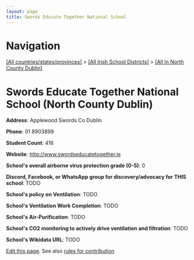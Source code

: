 ```yaml
---
layout: page
title: Swords Educate Together National School
---
```

# Navigation

[[All countries/states/provinces]](../../..) > [[All Irish School Districts]](../..) > [[All In North County Dublin]](..)

# Swords Educate Together National School (North County Dublin)

**Address**: Applewood Swords Co Dublin

**Phone**: 01 8903899

**Student Count**: 416

**Website**: <http://www.swordseducatetogether.ie>

**School's overall airborne virus protection grade (0-5)**: 0

**Discord, Facebook, or WhatsApp group for discovery/advocacy for THIS school**: TODO

**School's policy on Ventilation**: TODO

**School's Ventilation Work Completion**: TODO

**School's Air-Purification**: TODO

**School's CO2 monitoring to actively drive ventilation and filtration**: TODO

**School's Wikidata URL**: TODO


[Edit this page](https://github.com/ventilate-schools/Ireland/edit/main/./Dublin_North_County_Dublin/Swords_Educate_Together_National_School.md). See also [rules for contribution](../../../contribution-rules/)